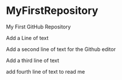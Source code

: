 # MyFirstRepository
My First GitHub Repository

Add a Line of text

Add a second line of text for the Github editor 

Add a third line of text

add fourth line of text to read me
